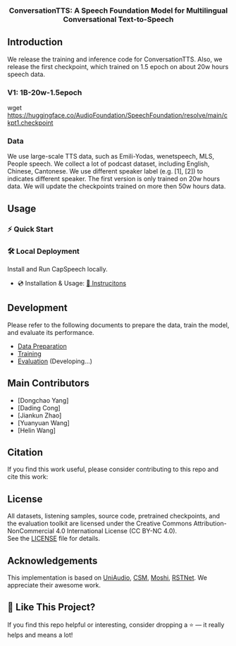 <!-- <img src="assets/logo.png"> -->
<h3  align="center"> ConversationTTS: A Speech Foundation Model for Multilingual Conversational Text-to-Speech</h3>


## Introduction

We release the training and inference code for ConversationTTS. Also, we release the first checkpoint, which trained on 1.5 epoch on about 20w hours speech data.
### V1: 1B-20w-1.5epoch
wget https://huggingface.co/AudioFoundation/SpeechFoundation/resolve/main/ckpt1.checkpoint

### Data
We use large-scale TTS data, such as Emili-Yodas, wenetspeech, MLS, People speech.
We collect a lot of podcast dataset, including English, Chinese, Cantonese. We use different speaker label (e.g. [1], [2]) to indicates different speaker.
The first version is only trained on 20w hours data. We will update the checkpoints trained on more then 50w hours data.

## Usage
### ⚡ Quick Start  

### 🛠️ Local Deployment  
Install and Run CapSpeech locally.  
- 💿 Installation & Usage: [📄 Instrucitons](docs/quick_use.md)

## Development
Please refer to the following documents to prepare the data, train the model, and evaluate its performance.
- [Data Preparation](docs/dataset.md)  
- [Training](docs/training.md)  
- [Evaluation](capspeech/eval/README.md)  (Developing...)

## Main Contributors

- [Dongchao Yang]
- [Dading Cong]
- [Jiankun Zhao]
- [Yuanyuan Wang]
- [Helin Wang]

## Citation

If you find this work useful, please consider contributing to this repo and cite this work:


## License
All datasets, listening samples, source code, pretrained checkpoints, and the evaluation toolkit are licensed under the Creative Commons Attribution-NonCommercial 4.0 International License (CC BY-NC 4.0).  
See the [LICENSE](./LICENSE) file for details.

## Acknowledgements

This implementation is based on [UniAudio](https://github.com/yangdongchao/UniAudio), [CSM](https://github.com/SesameAILabs/csm), [Moshi](https://github.com/kyutai-labs/moshi), [RSTNet](https://github.com/yangdongchao/RSTnet). We appreciate their awesome work.

## 🌟 Like This Project?
If you find this repo helpful or interesting, consider dropping a ⭐ — it really helps and means a lot!

